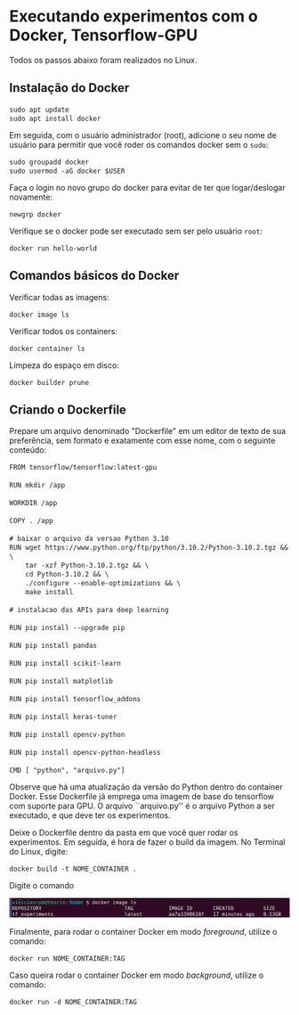 # Executando experimentos com o Docker, Tensorflow-GPU

Todos os passos abaixo foram realizados no Linux.

## Instalação do Docker

```
sudo apt update
sudo apt install docker
```

Em seguida, com o usuário administrador (root), adicione o seu nome de usuário para permitir que você roder os comandos docker sem o ```sudo```:

```
sudo groupadd docker
sudo usermod -aG docker $USER
```

Faça o login no novo grupo do docker para evitar de ter que logar/deslogar novamente:

```
newgrp docker
```

Verifique se o docker pode ser executado sem ser pelo usuário ```root```:

```
docker run hello-world
```


## Comandos básicos do Docker

Verificar todas as imagens:

```
docker image ls
```

Verificar todos os containers:

```
docker container ls
```

Limpeza do espaço em disco:

```
docker builder prune
```

## Criando o Dockerfile

Prepare um arquivo denominado "Dockerfile" em um editor de texto de sua preferência, sem formato e exatamente com esse nome, com o seguinte conteúdo:

```
FROM tensorflow/tensorflow:latest-gpu

RUN mkdir /app

WORKDIR /app

COPY . /app

# baixar o arquivo da versao Python 3.10
RUN wget https://www.python.org/ftp/python/3.10.2/Python-3.10.2.tgz && \
    tar -xzf Python-3.10.2.tgz && \
    cd Python-3.10.2 && \
    ./configure --enable-optimizations && \
    make install

# instalacao das APIs para deep learning

RUN pip install --upgrade pip

RUN pip install pandas

RUN pip install scikit-learn

RUN pip install matplotlib

RUN pip install tensorflow_addons

RUN pip install keras-tuner

RUN pip install opencv-python

RUN pip install opencv-python-headless

CMD [ "python", "arquivo.py"]
```

Observe que há uma atualização da versão do Python dentro do container Docker. Esse Dockerfile já emprega uma imagem de base do tensorflow com suporte para GPU. O arquivo ``arquivo.py'' é o arquivo Python a ser executado, e que deve ter os experimentos.

Deixe o Dockerfile dentro da pasta em que você quer rodar os experimentos. Em seguida, é hora de fazer o build da imagem. No Terminal do Linux, digite:

```
docker build -t NOME_CONTAINER .
```
Digite o comando

![Docker Images](imgs/docker_images.png)

Finalmente, para rodar o container Docker em modo *foreground*, utilize o comando:

```
docker run NOME_CONTAINER:TAG
```

Caso queira rodar o container Docker em modo *background*, utilize o comando:

```
docker run -d NOME_CONTAINER:TAG
```



